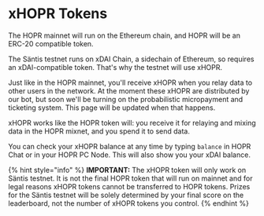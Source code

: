 <!-- ---
description: 'The rundown on xHOPR, the token used for the Säntis testnet'
--- -->

# xHOPR Tokens

The HOPR mainnet will run on the Ethereum chain, and HOPR will be an ERC-20 compatible token.

The Säntis testnet runs on xDAI Chain, a sidechain of Ethereum, so requires an xDAI-compatible token. That's why the testnet will use xHOPR.

Just like in the HOPR mainnet, you'll receive xHOPR when you relay data to other users in the network. At the moment these xHOPR are distributed by our bot, but soon we'll be turning on the probabilistic micropayment and ticketing system. This page will be updated when that happens.

xHOPR works like the HOPR token will: you receive it for relaying and mixing data in the HOPR mixnet, and you spend it to send data.

You can check your xHOPR balance at any time by typing `balance` in HOPR Chat or in your HOPR PC Node. This will also show you your xDAI balance.

{% hint style="info" %}
**IMPORTANT:** The xHOPR token will only work on Säntis testnet. It is not the final HOPR token that will run on mainnet and for legal reasons xHOPR tokens cannot be transferred to HOPR tokens. Prizes for the Säntis testnet will be solely determined by your final score on the leaderboard, not the number of xHOPR tokens you control.
{% endhint %}
